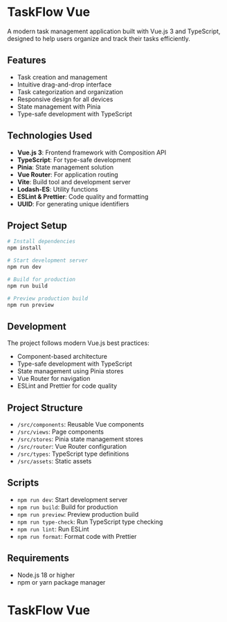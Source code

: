 # TaskFlow Vue

A modern task management application built with Vue.js 3 and TypeScript, designed to help users organize and track their tasks efficiently.

## Features

- Task creation and management
- Intuitive drag-and-drop interface
- Task categorization and organization
- Responsive design for all devices
- State management with Pinia
- Type-safe development with TypeScript

## Technologies Used

- **Vue.js 3**: Frontend framework with Composition API
- **TypeScript**: For type-safe development
- **Pinia**: State management solution
- **Vue Router**: For application routing
- **Vite**: Build tool and development server
- **Lodash-ES**: Utility functions
- **ESLint & Prettier**: Code quality and formatting
- **UUID**: For generating unique identifiers

## Project Setup

```bash
# Install dependencies
npm install

# Start development server
npm run dev

# Build for production
npm run build

# Preview production build
npm run preview
```

## Development

The project follows modern Vue.js best practices:

- Component-based architecture
- Type-safe development with TypeScript
- State management using Pinia stores
- Vue Router for navigation
- ESLint and Prettier for code quality

## Project Structure

- `/src/components`: Reusable Vue components
- `/src/views`: Page components
- `/src/stores`: Pinia state management stores
- `/src/router`: Vue Router configuration
- `/src/types`: TypeScript type definitions
- `/src/assets`: Static assets

## Scripts

- `npm run dev`: Start development server
- `npm run build`: Build for production
- `npm run preview`: Preview production build
- `npm run type-check`: Run TypeScript type checking
- `npm run lint`: Run ESLint
- `npm run format`: Format code with Prettier

## Requirements

- Node.js 18 or higher
- npm or yarn package manager

# TaskFlow Vue

